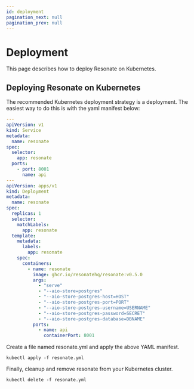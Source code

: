 ```yaml
---
id: deployment
pagination_next: null
pagination_prev: null
---
```


# Deployment

This page describes how to deploy Resonate on Kubernetes.

## Deploying Resonate on Kubernetes

The recommended Kubernetes deployment strategy is a deployment. The easiest way to do this is with the yaml manifest below:

```yaml
---
apiVersion: v1
kind: Service
metadata:
  name: resonate
spec:
  selector:
    app: resonate
  ports:
    - port: 8001
      name: api
---
apiVersion: apps/v1
kind: Deployment
metadata:
  name: resonate
spec:
  replicas: 1
  selector:
    matchLabels:
      app: resonate
  template:
    metadata:
      labels:
        app: resonate
    spec:
      containers:
        - name: resonate
          image: ghcr.io/resonatehq/resonate:v0.5.0
          args:
            - "serve"
            - "--aio-store=postgres"
            - "--aio-store-postgres-host=HOST"
            - "--aio-store-postgres-port=PORT"
            - "--aio-store-postgres-username=USERNAME"
            - "--aio-store-postgres-password=SECRET"
            - "--aio-store-postgres-database=DBNAME"
          ports:
            - name: api
              containerPort: 8001
```

Create a file named resonate.yml and apply the above YAML manifest.

```console
kubectl apply -f resonate.yml
```

Finally, cleanup and remove resonate from your Kubernetes cluster.

```console
kubectl delete -f resonate.yml
```
